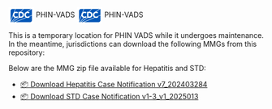 <img src="./images/Logo@0.5x.png" alt="CDC logo in white letters on a blue background with diagonal white lines, conveying a professional and official tone. The logo is positioned to the left of the PHIN-VADS project title." width="50" style="vertical-align: middle;"/> PHIN-VADS <img src="./images/Logo@0.5x.png" alt="Project Logo" width="50" style="vertical-align: middle;"/> PHIN-VADS


This is a temporary location for PHIN VADS while it undergoes maintenance. In the meantime, jurisdictions can download the following MMGs from this repository:

Below are the MMG zip file available for Hepatitis and STD:

- [📦 Download Hepatitis Case Notification v7_202403284](https://github.com/MMirabito/MAX-ZZZ/raw/main/MMG/View_Hepatitis_Case_Notification_v7_20240328_download20250919-161224.zip)
- [📦 Download STD Case Notification v1-3_v1_2025013](https://github.com/MMirabito/MAX-ZZZ/raw/main/MMG/View_STD_Case_Notification_v1-3_v1_20250131_download20250919-162226.zip)


